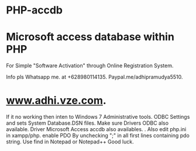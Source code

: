 # PHP-accdb
 Microsoft access database within PHP
=====================================

For Simple "Software Activation" through
Online Registration System.


Info pls Whatsapp me.
at +628980114135.
Paypal.me/adhipramudya5510.

www.adhi.vze.com.
=================
If it no working 
then inten to Windows 7 
Administrative tools. 
ODBC Settings 
and sets System Database.DSN files.
Make sure Drivers ODBC also available.
Driver Microsoft Access accdb also
availables.
.
Also edit php.ini in xampp/php.
enable PDO
By unchecking ";" in  all first lines 
containing pdo string. Use find in
Notepad or Notepad++
Good luck.
